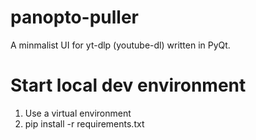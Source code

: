 # panopto-puller
A minmalist UI for yt-dlp (youtube-dl) written in PyQt.

# Start local dev environment
1. Use a virtual environment
2. pip install -r requirements.txt
